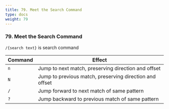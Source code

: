 ```yaml
---
title: 79. Meet the Search Command
type: docs
weight: 79
---
```


### 79. Meet the Search Command

`/{search text}` is search command

|Command | Effect |
|--------|--------|
|`n` | Jump to next match, preserving direction and offset|
|`N` | Jump to previous match, preserving direction and offset|
|`/` | Jump forward to next match of same pattern|
|`?` | Jump backward to previous match of same pattern|

